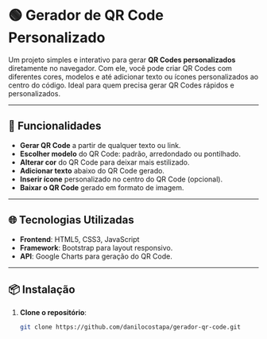 # 🟢 **Gerador de QR Code Personalizado**

Um projeto simples e interativo para gerar **QR Codes personalizados** diretamente no navegador. Com ele, você pode criar QR Codes com diferentes cores, modelos e até adicionar texto ou ícones personalizados ao centro do código. Ideal para quem precisa gerar QR Codes rápidos e personalizados.

---

## 🚀 **Funcionalidades**

- **Gerar QR Code** a partir de qualquer texto ou link.
- **Escolher modelo** do QR Code: padrão, arredondado ou pontilhado.
- **Alterar cor** do QR Code para deixar mais estilizado.
- **Adicionar texto** abaixo do QR Code gerado.
- **Inserir ícone** personalizado no centro do QR Code (opcional).
- **Baixar o QR Code** gerado em formato de imagem.

---

## 🌐 **Tecnologias Utilizadas**

- **Frontend**: HTML5, CSS3, JavaScript
- **Framework**: Bootstrap para layout responsivo.
- **API**: Google Charts para geração do QR Code.

---

## 📦 **Instalação**

1. **Clone o repositório**:
   ```bash
   git clone https://github.com/danilocostapa/gerador-qr-code.git

